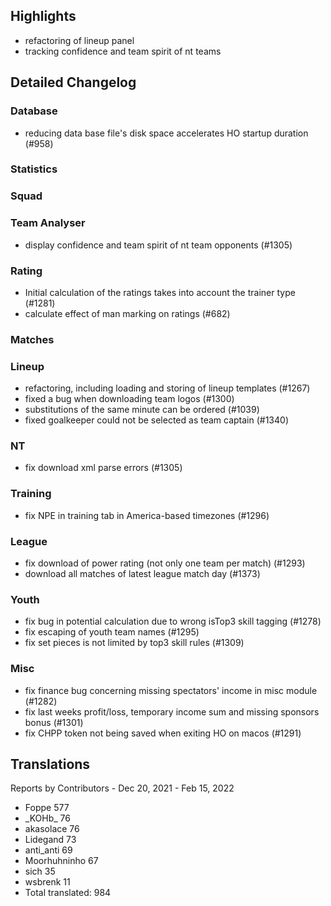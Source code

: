 

## Highlights
* refactoring of lineup panel
* tracking confidence and team spirit of nt teams

## Detailed Changelog

### Database
* reducing data base file's disk space accelerates HO startup duration (#958)

### Statistics

### Squad

### Team Analyser
* display confidence and team spirit of nt team opponents (#1305)

### Rating
* Initial calculation of the ratings takes into account the trainer type (#1281)
* calculate effect of man marking on ratings (#682)

### Matches

### Lineup
* refactoring, including loading and storing of lineup templates (#1267)
* fixed a bug when downloading team logos (#1300)
* substitutions of the same minute can be ordered (#1039)
* fixed goalkeeper could not be selected as team captain (#1340)

### NT
* fix download xml parse errors (#1305)

### Training
* fix NPE in training tab in America-based timezones (#1296)

### League
* fix download of power rating (not only one team per match) (#1293)
* download all matches of latest league match day (#1373)
  
### Youth
* fix bug in potential calculation due to wrong isTop3 skill tagging (#1278)
* fix escaping of youth team names (#1295) 
* fix set pieces is not limited by top3 skill rules (#1309)

### Misc
* fix finance bug concerning missing spectators' income in misc module (#1282)
* fix last weeks profit/loss, temporary income sum and missing sponsors bonus (#1301)
* fix CHPP token not being saved when exiting HO on macos (#1291)

## Translations

Reports by Contributors - Dec 20, 2021 - Feb 15, 2022	

* Foppe	577
* \_KOHb\_	76
* akasolace	76
* Lidegand 	73
* anti_anti 69
* Moorhuhninho	67
* sich	35
* wsbrenk 11
* Total translated:	984
